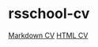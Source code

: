 # rsschool-cv
[Markdown CV](https://moiseev-konst.github.io/rsschool-cv/cv)
[HTML CV](https://moiseev-konst.github.io/rsschool-cv/)
